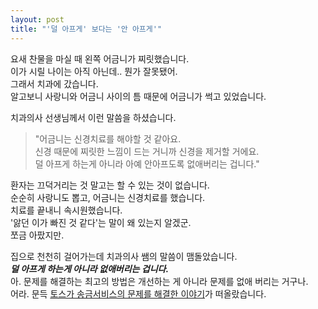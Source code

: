 ```yaml
---
layout: post
title: "'덜 아프게' 보다는 '안 아프게'"
---
```


요새 찬물을 마실 때 왼쪽 어금니가 찌릿했습니다.  
이가 시릴 나이는 아직 아닌데.. 뭔가 잘못됐어.  
그래서 치과에 갔습니다.  
알고보니 사랑니와 어금니 사이의 틈 때문에 어금니가 썩고 있었습니다.  

치과의사 선생님께서 이런 말씀을 하셨습니다.  
> "어금니는 신경치료를 해야할 것 같아요.  
> 신경 때문에 찌릿한 느낌이 드는 거니까 신경을 제거할 거에요.  
> 덜 아프게 하는게 아니라 아예 안아프도록 없애버리는 겁니다."  

환자는 끄덕거리는 것 말고는 할 수 있는 것이 없습니다.  
순순히 사랑니도 뽑고, 어금니는 신경치료를 했습니다.  
치료를 끝내니 속시원했습니다.  
'앓던 이가 빠진 것 같다'는 말이 왜 있는지 알겠군.  
쪼금 아팠지만.  

집으로 천천히 걸어가는데 치과의사 쌤의 말씀이 맴돌았습니다.  
***덜 아프게 하는게 아니라 없애버리는 겁니다.***  
아. 문제를 해결하는 최고의 방법은 개선하는 게 아니라 문제를 없애 버리는 거구나.  
어라. 문득 [토스가 송금서비스의 문제를 해결한 이야기](https://toss.tech/article/toss-money-transfer-bank-recommendation)가 떠올랐습니다.  
